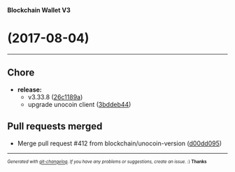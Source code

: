__Blockchain Wallet V3__

#   (2017-08-04)



---

## Chore

- **release:**
  - v3.33.8
  ([26c1189a](https://github.com/blockchain/My-Wallet-V3/commit/26c1189a6a9a973f1f84c992adaf6575737645cd))
  - upgrade unocoin client
  ([3bddeb44](https://github.com/blockchain/My-Wallet-V3/commit/3bddeb442759c86f34bf343b4f6b69c3dc489b2b))


## Pull requests merged

- Merge pull request #412 from blockchain/unocoin-version
  ([d00dd095](https://github.com/blockchain/My-Wallet-V3/commit/d00dd095424ccf5666f2bf204f55ef8b97e8fa51))



---
<sub><sup>*Generated with [git-changelog](https://github.com/rafinskipg/git-changelog). If you have any problems or suggestions, create an issue.* :) **Thanks** </sub></sup>
